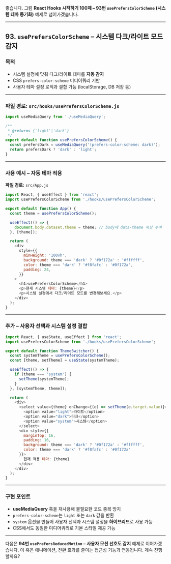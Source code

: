 좋습니다.
그럼 **React Hooks 시작하기 100제 – 93번 `usePrefersColorScheme` (시스템 테마 동기화)** 예제로 넘어가겠습니다.

---

## 93. `usePrefersColorScheme` – 시스템 다크/라이트 모드 감지

### 목적

* 시스템 설정에 맞춰 다크/라이트 테마를 **자동 감지**
* CSS `prefers-color-scheme` 미디어쿼리 기반
* 사용자 테마 설정 로직과 결합 가능 (localStorage, DB 저장 등)

---

### 파일 경로: `src/hooks/usePrefersColorScheme.js`

```javascript
import useMediaQuery from './useMediaQuery';

/**
 * @returns {'light'|'dark'}
 */
export default function usePrefersColorScheme() {
  const prefersDark = useMediaQuery('(prefers-color-scheme: dark)');
  return prefersDark ? 'dark' : 'light';
}
```

---

### 사용 예시 – 자동 테마 적용

**파일 경로:** `src/App.js`

```javascript
import React, { useEffect } from 'react';
import usePrefersColorScheme from './hooks/usePrefersColorScheme';

export default function App() {
  const theme = usePrefersColorScheme();

  useEffect(() => {
    document.body.dataset.theme = theme; // body에 data-theme 속성 부여
  }, [theme]);

  return (
    <div
      style={{
        minHeight: '100vh',
        background: theme === 'dark' ? '#0f172a' : '#ffffff',
        color: theme === 'dark' ? '#f8fafc' : '#0f172a',
        padding: 24,
      }}
    >
      <h1>usePrefersColorScheme</h1>
      <p>현재 시스템 테마: {theme}</p>
      <p>시스템 설정에서 다크/라이트 모드를 변경해보세요.</p>
    </div>
  );
}
```

---

### 추가 – 사용자 선택과 시스템 설정 결합

```javascript
import React, { useState, useEffect } from 'react';
import usePrefersColorScheme from './hooks/usePrefersColorScheme';

export default function ThemeSwitcher() {
  const systemTheme = usePrefersColorScheme();
  const [theme, setTheme] = useState(systemTheme);

  useEffect(() => {
    if (theme === 'system') {
      setTheme(systemTheme);
    }
  }, [systemTheme, theme]);

  return (
    <div>
      <select value={theme} onChange={(e) => setTheme(e.target.value)}>
        <option value="light">라이트</option>
        <option value="dark">다크</option>
        <option value="system">시스템</option>
      </select>
      <div style={{
        marginTop: 16,
        padding: 16,
        background: theme === 'dark' ? '#0f172a' : '#ffffff',
        color: theme === 'dark' ? '#f8fafc' : '#0f172a'
      }}>
        현재 적용 테마: {theme}
      </div>
    </div>
  );
}
```

---

### 구현 포인트

* **useMediaQuery** 훅을 재사용해 불필요한 코드 중복 방지
* `prefers-color-scheme`는 `light` 또는 `dark` 값을 반환
* `system` 옵션을 만들어 사용자 선택과 시스템 설정을 **하이브리드**로 사용 가능
* CSS에서도 동일한 미디어쿼리로 기본 스타일 제공 가능

---

다음은 **94번 `usePrefersReducedMotion` – 사용자 모션 선호도 감지** 예제로 이어가겠습니다.
이 훅은 애니메이션, 전환 효과를 줄이는 접근성 기능과 연동됩니다. 계속 진행할까요?
